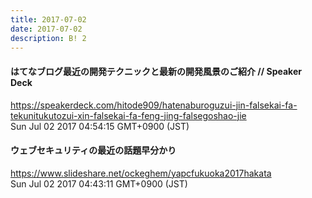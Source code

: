 ```yaml
---
title: 2017-07-02
date: 2017-07-02
description: B! 2
---
```


#### はてなブログ最近の開発テクニックと最新の開発風景のご紹介 // Speaker Deck
https://speakerdeck.com/hitode909/hatenaburoguzui-jin-falsekai-fa-tekunitukutozui-xin-falsekai-fa-feng-jing-falsegoshao-jie<br>
Sun Jul 02 2017 04:54:15 GMT+0900 (JST)<br>


#### ウェブセキュリティの最近の話題早分かり
https://www.slideshare.net/ockeghem/yapcfukuoka2017hakata<br>
Sun Jul 02 2017 04:43:11 GMT+0900 (JST)<br>


